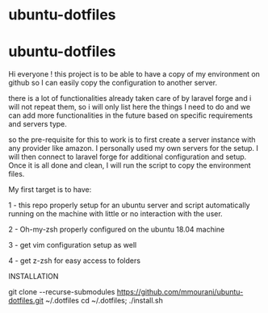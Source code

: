 # ubuntu-dotfiles

# ubuntu-dotfiles

Hi everyone ! this project is to be able to have a copy of my environment on github so I can easily copy the configuration to another server. 

there is a lot of functionalities already taken care of by laravel forge and i will not repeat them, so i will only list here the things I need to do and we can add more functionalities in the future based on specific requirements and servers type.

so the pre-requisite for this to work is to first create a server instance with any provider like amazon. I personally used my own servers for the setup. I will then connect to laravel forge for additional configuration and setup. Once it is all done and clean, I will run the script to copy the environment files. 

My first target is to have: 

1 - this repo properly setup for an ubuntu server and script automatically running on the machine with little or no interaction with the user. 

2 - Oh-my-zsh properly configured on the ubuntu 18.04 machine

3 - get vim configuration setup as well 

4 - get z-zsh for easy access to folders 

INSTALLATION

git clone --recurse-submodules https://github.com/mmourani/ubuntu-dotfiles.git  ~/.dotfiles
cd ~/.dotfiles;
./install.sh
